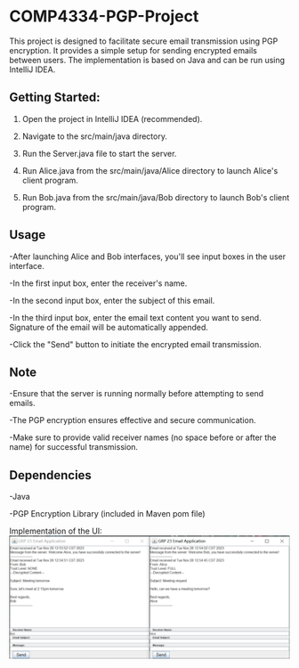 # COMP4334-PGP-Project

This project is designed to facilitate secure email transmission using PGP encryption. It provides a simple setup for sending encrypted emails between users. The implementation is based on Java and can be run using IntelliJ IDEA.

## Getting Started:
1. Open the project in IntelliJ IDEA (recommended).

2. Navigate to the src/main/java directory.

3. Run the Server.java file to start the server.

4. Run Alice.java from the src/main/java/Alice directory to launch Alice's client program.

5. Run Bob.java from the src/main/java/Bob directory to launch Bob's client program.

## Usage
-After launching Alice and Bob interfaces, you'll see input boxes in the user interface.

-In the first input box, enter the receiver's name.

-In the second input box, enter the subject of this email.

-In the third input box, enter the email text content you want to send. Signature of the email will be automatically appended.

-Click the "Send" button to initiate the encrypted email transmission.

## Note
-Ensure that the server is running normally before attempting to send emails.

-The PGP encryption ensures effective and secure communication.

-Make sure to provide valid receiver names (no space before or after the name) for successful transmission.

## Dependencies
-Java

-PGP Encryption Library (included in Maven pom file)




Implementation of the UI:
![img.png](img.png)
